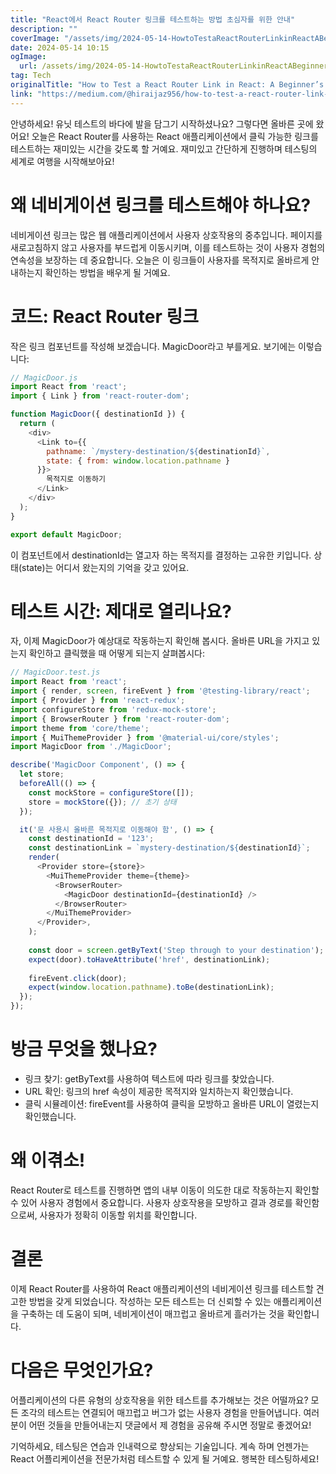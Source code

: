 ```yaml
---
title: "React에서 React Router 링크를 테스트하는 방법 초심자를 위한 안내"
description: ""
coverImage: "/assets/img/2024-05-14-HowtoTestaReactRouterLinkinReactABeginnersGuide_0.png"
date: 2024-05-14 10:15
ogImage: 
  url: /assets/img/2024-05-14-HowtoTestaReactRouterLinkinReactABeginnersGuide_0.png
tag: Tech
originalTitle: "How to Test a React Router Link in React: A Beginner’s Guide"
link: "https://medium.com/@hiraijaz956/how-to-test-a-react-router-link-in-react-a-beginners-guide-3b0ea3a8c67e"
---
```



안녕하세요! 유닛 테스트의 바다에 발을 담그기 시작하셨나요? 그렇다면 올바른 곳에 왔어요! 오늘은 React Router를 사용하는 React 애플리케이션에서 클릭 가능한 링크를 테스트하는 재미있는 시간을 갖도록 할 거예요. 재미있고 간단하게 진행하며 테스팅의 세계로 여행을 시작해보아요!

# 왜 네비게이션 링크를 테스트해야 하나요?

네비게이션 링크는 많은 웹 애플리케이션에서 사용자 상호작용의 중추입니다. 페이지를 새로고침하지 않고 사용자를 부드럽게 이동시키며, 이를 테스트하는 것이 사용자 경험의 연속성을 보장하는 데 중요합니다. 오늘은 이 링크들이 사용자를 목적지로 올바르게 안내하는지 확인하는 방법을 배우게 될 거예요.

# 코드: React Router 링크



작은 링크 컴포넌트를 작성해 보겠습니다. MagicDoor라고 부를게요. 보기에는 이렇습니다:

```js
// MagicDoor.js
import React from 'react';
import { Link } from 'react-router-dom';

function MagicDoor({ destinationId }) {
  return (
    <div>
      <Link to={{
        pathname: `/mystery-destination/${destinationId}`,
        state: { from: window.location.pathname }
      }}>
        목적지로 이동하기
      </Link>
    </div>
  );
}

export default MagicDoor;
```

이 컴포넌트에서 destinationId는 열고자 하는 목적지를 결정하는 고유한 키입니다. 상태(state)는 어디서 왔는지의 기억을 갖고 있어요.

# 테스트 시간: 제대로 열리나요?



자, 이제 MagicDoor가 예상대로 작동하는지 확인해 봅시다. 올바른 URL을 가지고 있는지 확인하고 클릭했을 때 어떻게 되는지 살펴봅시다:

```js
// MagicDoor.test.js
import React from 'react';
import { render, screen, fireEvent } from '@testing-library/react';
import { Provider } from 'react-redux';
import configureStore from 'redux-mock-store';
import { BrowserRouter } from 'react-router-dom';
import theme from 'core/theme';
import { MuiThemeProvider } from '@material-ui/core/styles';
import MagicDoor from './MagicDoor';

describe('MagicDoor Component', () => {
  let store;
  beforeAll(() => {
    const mockStore = configureStore([]);
    store = mockStore({}); // 초기 상태
  });

  it('문 사용시 올바른 목적지로 이동해야 함', () => {
    const destinationId = '123';
    const destinationLink = `mystery-destination/${destinationId}`;
    render(
      <Provider store={store}>
        <MuiThemeProvider theme={theme}>
          <BrowserRouter>
            <MagicDoor destinationId={destinationId} />
          </BrowserRouter>
        </MuiThemeProvider>
      </Provider>,
    );
    
    const door = screen.getByText('Step through to your destination');
    expect(door).toHaveAttribute('href', destinationLink);
    
    fireEvent.click(door);
    expect(window.location.pathname).toBe(destinationLink);
  });
});
```

# 방금 무엇을 했나요?

- 링크 찾기: getByText를 사용하여 텍스트에 따라 링크를 찾았습니다.
- URL 확인: 링크의 href 속성이 제공한 목적지와 일치하는지 확인했습니다.
- 클릭 시뮬레이션: fireEvent를 사용하여 클릭을 모방하고 올바른 URL이 열렸는지 확인했습니다.



# 왜 이겪소!

React Router로 테스트를 진행하면 앱의 내부 이동이 의도한 대로 작동하는지 확인할 수 있어 사용자 경험에서 중요합니다. 사용자 상호작용을 모방하고 결과 경로를 확인함으로써, 사용자가 정확히 이동할 위치를 확인합니다.

# 결론

이제 React Router를 사용하여 React 애플리케이션의 네비게이션 링크를 테스트할 견고한 방법을 갖게 되었습니다. 작성하는 모든 테스트는 더 신뢰할 수 있는 애플리케이션을 구축하는 데 도움이 되며, 네비게이션이 매끄럽고 올바르게 흘러가는 것을 확인합니다.



# 다음은 무엇인가요?

어플리케이션의 다른 유형의 상호작용을 위한 테스트를 추가해보는 것은 어떨까요? 모든 조각의 테스트는 연결되어 매끄럽고 버그가 없는 사용자 경험을 만들어냅니다. 여러분이 어떤 것들을 만들어내는지 댓글에서 제 경험을 공유해 주시면 정말로 좋겠어요!

기억하세요, 테스팅은 연습과 인내력으로 향상되는 기술입니다. 계속 하며 언젠가는 React 어플리케이션을 전문가처럼 테스트할 수 있게 될 거예요. 행복한 테스팅하세요!